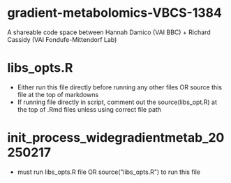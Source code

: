 # gradient-metabolomics-VBCS-1384
A shareable code space between Hannah Damico (VAI BBC) + Richard Cassidy (VAI Fondufe-Mittendorf Lab)

# libs_opts.R
- Either run this file directly before running any other files OR source this file at the top of markdowns
- If running file directly in script, comment out the source(libs_opt.R) at the top of .Rmd files unless using correct file path
  
# init_process_widegradientmetab_20250217
- must run libs_opts.R file OR source("libs_opts.R") to run this file
